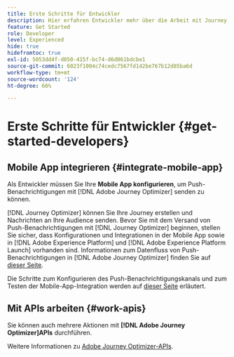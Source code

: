 ```yaml
---
title: Erste Schritte für Entwickler
description: Hier erfahren Entwickler mehr über die Arbeit mit Journey Optimizer.
feature: Get Started
role: Developer
level: Experienced
hide: true
hidefromtoc: true
exl-id: 5053dd4f-d050-415f-bc74-d6d061bdcbe1
source-git-commit: 6023f1004c74cedc7567fd142be767b12d85ba6d
workflow-type: tm+mt
source-wordcount: '124'
ht-degree: 66%

---
```


# Erste Schritte für Entwickler {#get-started-developers}

## Mobile App integrieren {#integrate-mobile-app}

Als Entwickler müssen Sie Ihre **Mobile App konfigurieren**, um Push-Benachrichtigungen mit [!DNL Adobe Journey Optimizer] senden zu können.

[!DNL Journey Optimizer] können Sie Ihre Journey erstellen und Nachrichten an Ihre Audience senden. Bevor Sie mit dem Versand von Push-Benachrichtigungen mit [!DNL Journey Optimizer] beginnen, stellen Sie sicher, dass Konfigurationen und Integrationen in der Mobile App sowie in [!DNL Adobe Experience Platform] und [!DNL Adobe Experience Platform Launch] vorhanden sind. Informationen zum Datenfluss von Push-Benachrichtigungen in [!DNL Adobe Journey Optimizer] finden Sie auf [dieser Seite](../../push/push-gs.md).

Die Schritte zum Konfigurieren des Push-Benachrichtigungskanals und zum Testen der Mobile-App-Integration werden auf [dieser Seite](../../push/push-configuration.md) erläutert.

## Mit APIs arbeiten {#work-apis}

Sie können auch mehrere Aktionen mit **[!DNL Adobe Journey Optimizer]APIs** durchführen.

Weitere Informationen zu [Adobe Journey Optimizer-APIs](../../configuration/ajo-apis.md).